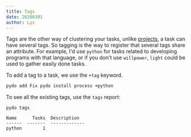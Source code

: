 ```yaml
---
title: Tags
date: 20200301
author: Lyz
---
```


Tags are the other way of clustering your tasks, unlike [projects](projects.md),
a task can have several tags. So tagging is the way to register that several
tags share an attribute. For example, I'd use `python` for tasks related to
developing programs with that language, or if you don't use `willpower`, `light`
could be used to gather easily done tasks.

To add a tag to a task, we use the `+tag` keyword.

```bash
pydo add Fix pydo install process +python
```

To see all the existing tags, use the `tags` report:

```
pydo tags

Name      Tasks  Description
------  -------  -------------
python        1
```
